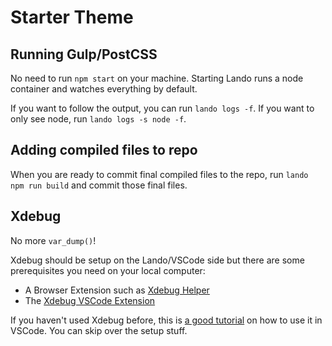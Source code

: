 # Starter Theme

## Running Gulp/PostCSS

No need to run `npm start` on your machine. Starting Lando runs a node container and watches everything by default.

If you want to follow the output, you can run `lando logs -f`. If you want to only see node, run `lando logs -s node -f`.

## Adding compiled files to repo

When you are ready to commit final compiled files to the repo, run `lando npm run build` and commit those final files.

## Xdebug

No more `var_dump()`!

Xdebug should be setup on the Lando/VSCode side but there are some prerequisites you need on your local computer:

* A Browser Extension such as [Xdebug Helper](https://chrome.google.com/webstore/detail/Xdebug-helper/eadndfjplgieldjbigjakmdgkmoaaaoc/related)
* The [Xdebug VSCode Extension](https://marketplace.visualstudio.com/items?itemName=felixfbecker.php-debug)

If you haven't used Xdebug before, this is [a good tutorial](https://www.youtube.com/watch?v=LNIvugvmCyQ) on how to use it in VSCode. You can skip over the setup stuff.
